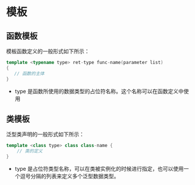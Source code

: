 # 模板

## 函数模板

模板函数定义的一般形式如下所示：

```cpp
template <typename type> ret-type func-name(parameter list)
{
   // 函数的主体
}
```

- type 是函数所使用的数据类型的占位符名称。这个名称可以在函数定义中使用

## 类模板

泛型类声明的一般形式如下所示：

```cpp
template <class type> class class-name {
    // 类的定义
}
```

- type 是占位符类型名称，可以在类被实例化的时候进行指定，也可以使用一个逗号分隔的列表来定义多个泛型数据类型。